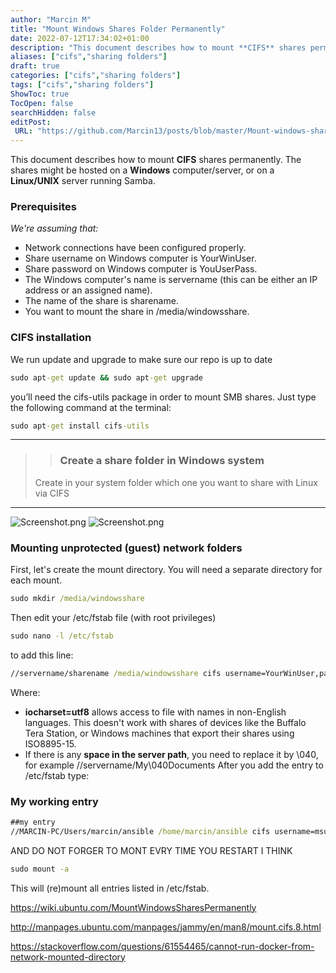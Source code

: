 ```yaml
---
author: "Marcin M"
title: "Mount Windows Shares Folder Permanently"
date: 2022-07-12T17:34:02+01:00
description: "This document describes how to mount **CIFS** shares permanently."
aliases: ["cifs","sharing folders"]
draft: true
categories: ["cifs","sharing folders"]
tags: ["cifs","sharing folders"]
ShowToc: true
TocOpen: false
searchHidden: false
editPost:
 URL: "https://github.com/Marcin13/posts/blob/master/Mount-windows-shares-folder-permanently.md"
---
```

This document describes how to mount **CIFS** shares permanently.
The shares might be hosted on a **Windows** computer/server, or on a **Linux/UNIX** server running Samba.

<!--more-->
### Prerequisites

_We're assuming that:_
+ Network connections have been configured properly.
+ Share username on Windows computer is YourWinUser.
+ Share password on Windows computer is YouUserPass.
+ The Windows computer's name is servername (this can be either an IP address or an assigned name).
+ The name of the share is sharename.
+ You want to mount the share in /media/windowsshare.

### CIFS installation
We run  update and upgrade to make sure our repo is up to date
``` cmd
sudo apt-get update && sudo apt-get upgrade
```
you’ll need the cifs-utils package in order to mount SMB shares. Just type the following command at the terminal:
``` cmd
sudo apt-get install cifs-utils
```
***
 >>### Create a share folder in Windows system
> Create in your system folder which one you want to share with Linux via CIFS
***
![Screenshot.png](http://marcinmitruk.link/img/Mount-windows-shares-folder-permanently/Screenshot_1.png)
![Screenshot.png](http://marcinmitruk.link/img/Mount-windows-shares-folder-permanently/Screenshot_2.png)
### Mounting unprotected (guest) network folders

First, let's create the mount directory. You will need a separate directory for each mount.
```cmd
sudo mkdir /media/windowsshare
```
Then edit your /etc/fstab file (with root privileges)

```cmd
sudo nano -l /etc/fstab
```
to add this line:

```cmd
//servername/sharename /media/windowsshare cifs username=YourWinUser,password=YouUserPass,iocharset=utf8  0  0
```
Where:
+ **iocharset=utf8** allows access to file with names in non-English languages. This doesn't work with shares of devices like the Buffalo Tera Station, or Windows machines that export their shares using ISO8895-15.
+ If there is any **space in the server path**, you need to replace it by \040, for example //servername/My\040Documents
  After you add the entry to /etc/fstab type:

### My working entry
```cmd
##my entry
//MARCIN-PC/Users/marcin/ansible /home/marcin/ansible cifs username=msusername,password=mspassword,gid=marcin,uid=1000,iocharset=utf8,  0  0
``` 
AND DO NOT FORGER TO MONT EVRY TIME YOU RESTART I THINK

```cmd
sudo mount -a
```
This will (re)mount all entries listed in /etc/fstab.


https://wiki.ubuntu.com/MountWindowsSharesPermanently

http://manpages.ubuntu.com/manpages/jammy/en/man8/mount.cifs.8.html

https://stackoverflow.com/questions/61554465/cannot-run-docker-from-network-mounted-directory
